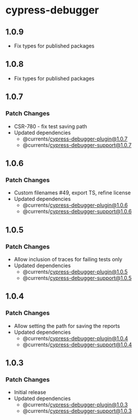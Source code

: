 # cypress-debugger

## 1.0.9

- Fix types for published packages

## 1.0.8

- Fix types for published packages

## 1.0.7

### Patch Changes

- CSR-780 - fix test saving path
- Updated dependencies
  - @currents/cypress-debugger-plugin@1.0.7
  - @currents/cypress-debugger-support@1.0.7

## 1.0.6

### Patch Changes

- Custom filenames #49, export TS, refine license
- Updated dependencies
  - @currents/cypress-debugger-plugin@1.0.6
  - @currents/cypress-debugger-support@1.0.6

## 1.0.5

### Patch Changes

- Allow inclusion of traces for failing tests only
- Updated dependencies
  - @currents/cypress-debugger-plugin@1.0.5
  - @currents/cypress-debugger-support@1.0.5

## 1.0.4

### Patch Changes

- Allow setting the path for saving the reports
- Updated dependencies
  - @currents/cypress-debugger-plugin@1.0.4
  - @currents/cypress-debugger-support@1.0.4

## 1.0.3

### Patch Changes

- Initial release
- Updated dependencies
  - @currents/cypress-debugger-plugin@1.0.3
  - @currents/cypress-debugger-support@1.0.3

